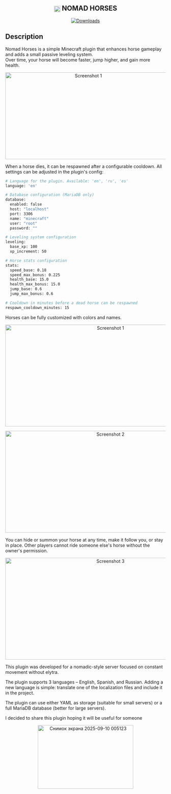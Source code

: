 <h2 align="center">
  <img width="20" height="20" alt="HORSE" src="https://github.com/user-attachments/assets/b505c936-97ca-459b-b605-0b8fc1a792ee" style="vertical-align:middle;" />
  NOMAD HORSES
</h2>


<p align="center">
  <a href="https://github.com/Iliiasik/Nomad-Horses/releases">
    <img src="https://img.shields.io/github/downloads/Iliiasik/Nomad-Horses/total.svg?style=flat&logo=github" alt="Downloads">
  </a>
</p>


## Description

Nomad Horses is a simple Minecraft plugin that enhances horse gameplay and adds a small passive leveling system.  
Over time, your horse will become faster, jump higher, and gain more health.  

<p align="center">
  <img width="506" height="273" alt="Screenshot 1" src="https://github.com/user-attachments/assets/3b0104be-6d4d-4662-99e6-d74c9bc09344" />
</p>
When a horse dies, it can be respawned after a configurable cooldown. All settings can be adjusted in the plugin's config:

```bash
# Language for the plugin. Available: 'en', 'ru', 'es'
language: 'en'

# Database configuration (MariaDB only)
database:
  enabled: false
  host: "localhost"
  port: 3306
  name: "minecraft"
  user: "root"
  password: ""

# Leveling system configuration
leveling:
  base_xp: 100
  xp_increment: 50

# Horse stats configuration
stats:
  speed_base: 0.18
  speed_max_bonus: 0.225
  health_base: 15.0
  health_max_bonus: 15.0
  jump_base: 0.6
  jump_max_bonus: 0.6

# Cooldown in minutes before a dead horse can be respawned
respawn_cooldown_minutes: 15
```

Horses can be fully customized with colors and names.
<p align="center">
<img width="645" height="320" alt="Screenshot 1" src="https://github.com/user-attachments/assets/6209fd9c-4c8c-4054-81bd-13d4089fc516" />
</p>
<p align="center">
<img width="645" height="320" alt="Screenshot 2" src="https://github.com/user-attachments/assets/e78bb678-6543-4ff5-8a22-25d8eef61dd3" />
</p>

You can hide or summon your horse at any time, make it follow you, or stay in place.
Other players cannot ride someone else's horse without the owner's permission.

<p align="center">
<img width="645" height="320" alt="Screenshot 3" src="https://github.com/user-attachments/assets/f8a24ea0-2c50-4bf1-9609-c7d2bb6c91f3" />
</p>

This plugin was developed for a nomadic-style server focused on constant movement without elytra.

The plugin supports 3 languages – English, Spanish, and Russian.
Adding a new language is simple: translate one of the localization files and include it in the project.

The plugin can use either YAML as storage (suitable for small servers) or a full MariaDB database (better for large servers).

I decided to share this plugin hoping it will be useful for someone

<p align="center">
<img width="300" height="200" alt="Снимок экрана 2025-09-10 005123" src="https://github.com/user-attachments/assets/7e57fccb-b185-4d3b-802d-ad1cc030bea3" />
</p>
